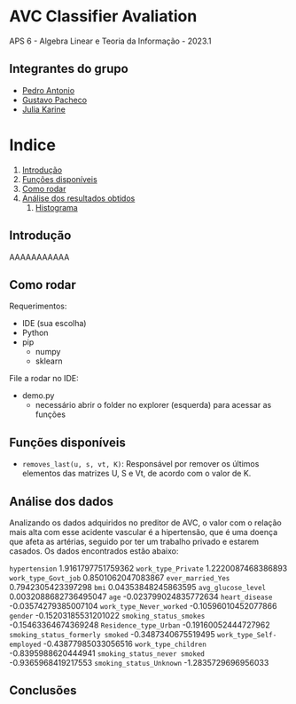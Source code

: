 # AVC Classifier Avaliation

APS 6 - Algebra Linear e Teoria da Informação - 2023.1

## Integrantes do grupo
* [Pedro Antonio](https://github.com/P-ASilva)
* [Gustavo Pacheco](https://github.com/gustavolp1)
* [Julia Karine](https://github.com/Juliakp1)

# Indice
1. [Introdução](#introdução)
4. [Funções disponíveis](#funções-disponíveis)
6. [Como rodar](#como-rodar)
7. [Análise dos resultados obtidos](#análise-dos-resultados-obtidos)
    1. [Histograma](#...)

## Introdução

AAAAAAAAAAA

## Como rodar

Requerimentos:
- IDE (sua escolha)
- Python
- pip
    - numpy
    - sklearn

File a rodar no IDE:
- demo.py
    - necessário abrir o folder no explorer (esquerda) para acessar as funções

## Funções disponíveis

* `removes_last(u, s, vt, K)`: Responsável por remover os últimos elementos das matrizes U, S e Vt, de acordo com o valor de K.


## Análise dos dados

Analizando os dados adquiridos no preditor de AVC, o valor com o relação mais alta com esse acidente vascular é a hipertensão, que é uma doença que afeta as artérias, seguido por ter um trabalho privado e estarem casados. Os dados encontrados estão abaixo:

`hypertension` 1.9161797751759362
`work_type_Private` 1.2220087468386893
`work_type_Govt_job` 0.8501062047083867
`ever_married_Yes` 0.7942305423397298
`bmi` 0.04353848245863595
`avg_glucose_level` 0.0032088682736495047
`age` -0.023799024835772634
`heart_disease` -0.03574279385007104
`work_type_Never_worked` -0.10596010452077866
`gender` -0.15203185531201022
`smoking_status_smokes` -0.15463364674369248
`Residence_type_Urban` -0.19160052444727962
`smoking_status_formerly smoked` -0.3487340675519495
`work_type_Self-employed` -0.43877985033056516
`work_type_children` -0.8395988620444941
`smoking_status_never smoked` -0.9365968419217553
`smoking_status_Unknown` -1.2835729696956033
 
## Conclusões



